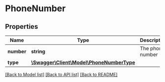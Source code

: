 # PhoneNumber

## Properties
Name | Type | Description | Notes
------------ | ------------- | ------------- | -------------
**number** | **string** | The phone number | 
**type** | [**\Swagger\Client\Model\PhoneNumberType**](PhoneNumberType.md) |  | 

[[Back to Model list]](../../README.md#documentation-for-models) [[Back to API list]](../../README.md#documentation-for-api-endpoints) [[Back to README]](../../README.md)

